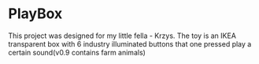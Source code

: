 # PlayBox

This project was designed for my little fella - Krzys.
The toy is an IKEA transparent box with 6 industry illuminated buttons that one pressed play a certain sound(v0.9 contains farm animals)
